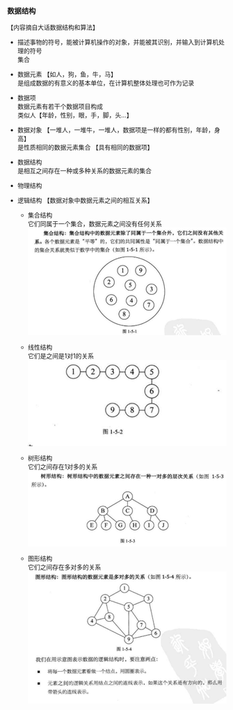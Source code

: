 ### 数据结构   
【内容摘自大话数据结构和算法】  
- 描述事物的符号，能被计算机操作的对象，并能被其识别，并输入到计算机处理的符号  
集合 

- 数据元素  【如人，狗，鱼，牛，马】   
 是组成数据的有意义的基本单位，在计算机整体处理也可作为记录    
 
- 数据项   
 数据元素有若干个数据项目构成   
 类似人【年龄，性别，眼，手，脚，头...】   
 
- 数据对象  【一堆人，一堆牛，一堆人，数据项是一样的都有性别，年龄，身高】      
 是性质相同的数据元素集合  【具有相同的数据项】 


- 数据结构  
 是相互之间存在一种或多种关系的数据元素的集合     
 
 - 物理结构  
 - 逻辑结构  【数据对象中数据元素之间的相互关系】      
   - 集合结构  
     它们同属于一个集合，数据元素之间没有任何关系     
     ![集合结构](datastruct/collection.png)  
     
   - 线性结构  
     它们是之间是1对1的关系   
     ![线性结构](datastruct/line.png)  
     
   - 树形结构  
     它们之间存在1对多的关系   
     ![树形结构](datastruct/tree.png)    
     
   - 图形结构  
     它们之间存在多对多的关系  
     ![图形关系](datastruct/more.png)
     
     